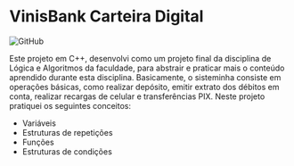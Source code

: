 # VinisBank Carteira Digital
![GitHub](https://img.shields.io/github/license/viniciuslemos93/VinisBank-Carteira-Digital)

Este projeto em C++, desenvolvi como um projeto final da disciplina de Lógica e Algoritmos da faculdade, para abstrair e praticar mais o conteúdo aprendido durante esta disciplina.
Basicamente, o sisteminha consiste em operações básicas, como realizar depósito, emitir extrato dos débitos em conta, realizar recargas de celular e transferências PIX.
Neste projeto pratiquei os seguintes conceitos:
- Variáveis
- Estruturas de repetições
- Funções
- Estruturas de condições
